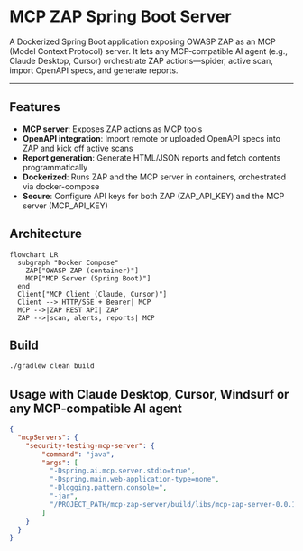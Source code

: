 # MCP ZAP Spring Boot Server

A Dockerized Spring Boot application exposing OWASP ZAP as an MCP (Model Context Protocol) server. It lets any MCP‑compatible AI agent (e.g., Claude Desktop, Cursor) orchestrate ZAP actions—spider, active scan, import OpenAPI specs, and generate reports.

---

## Features
- **MCP server**: Exposes ZAP actions as MCP tools
- **OpenAPI integration**: Import remote or uploaded OpenAPI specs into ZAP and kick off active scans
- **Report generation**: Generate HTML/JSON reports and fetch contents programmatically
- **Dockerized**: Runs ZAP and the MCP server in containers, orchestrated via docker-compose
- **Secure**: Configure API keys for both ZAP (ZAP_API_KEY) and the MCP server (MCP_API_KEY)

## Architecture
```mermaid
flowchart LR
  subgraph "Docker Compose"
    ZAP["OWASP ZAP (container)"]
    MCP["MCP Server (Spring Boot)"]
  end
  Client["MCP Client (Claude, Cursor)"]
  Client -->|HTTP/SSE + Bearer| MCP
  MCP -->|ZAP REST API| ZAP
  ZAP -->|scan, alerts, reports| MCP
```

## Build

```bash
./gradlew clean build
```

## Usage with Claude Desktop, Cursor, Windsurf or any MCP‑compatible AI agent

```json
{
  "mcpServers": {
    "security-testing-mcp-server": {
        "command": "java",
        "args": [
          "-Dspring.ai.mcp.server.stdio=true",
          "-Dspring.main.web-application-type=none",
          "-Dlogging.pattern.console=",
          "-jar",
          "/PROJECT_PATH/mcp-zap-server/build/libs/mcp-zap-server-0.0.1-SNAPSHOT.jar"
        ]
    }
  }
}
```